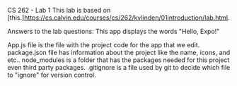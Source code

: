 CS 262 - Lab 1
This lab is based on [this.]https://cs.calvin.edu/courses/cs/262/kvlinden/01introduction/lab.html.

Answers to the lab questions:
This app displays the words "Hello, Expo!"

App.js file is the file with the project code for the app that we edit.
package.json file has information about the project like the name, icons, and etc..
node_modules is a folder that has the packages needed for this project even third party packages.
.gitignore is a file used by git to decide which file to "ignore" for version control.
